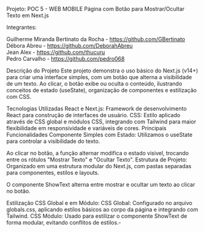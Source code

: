 
Projeto: POC 5 - WEB MOBILE
Página com Botão para Mostrar/Ocultar Texto em Next.js


Integrantes:

Guilherme Miranda Bertinato da Rocha - https://github.com/GBertinato <br/>
Débora Abreu - https://github.com/DeborahAbreu <br/>
Jean Alex - https://github.com/thucuru <br/>
Pedro Carvalho - https://github.com/pedro068 <br/>

Descrição do Projeto
Este projeto demonstra o uso básico do Next.js (v14+) para criar uma interface simples, com um botão que alterna a visibilidade de um texto. Ao clicar, o botão exibe ou oculta o conteúdo, ilustrando conceitos de estado (useState), organização de componentes e estilização com CSS.

Tecnologias Utilizadas
React e Next.js: Framework de desenvolvimento React para construção de interfaces de usuário.
CSS: Estilo aplicado através de CSS global e módulos CSS, integrando com Tailwind para maior flexibilidade em responsividade e variáveis de cores.
Principais Funcionalidades
Componente Simples com Estado: Utilizamos o useState para controlar a visibilidade do texto.

Ao clicar no botão, a função alternar modifica o estado visivel, trocando entre os rótulos "Mostrar Texto" e "Ocultar Texto".
Estrutura de Projeto: Organizado em uma estrutura modular do Next.js, com pastas separadas para componentes, estilos e layouts.

O componente ShowText alterna entre mostrar e ocultar um texto ao clicar no botão.

Estilização CSS Global e em Módulo:
CSS Global: Configurado no arquivo globals.css, aplicando estilos básicos ao corpo da página e integrando com Tailwind.
CSS Módulo: Usado para estilizar o componente ShowText de forma modular, evitando conflitos de estilos.-
